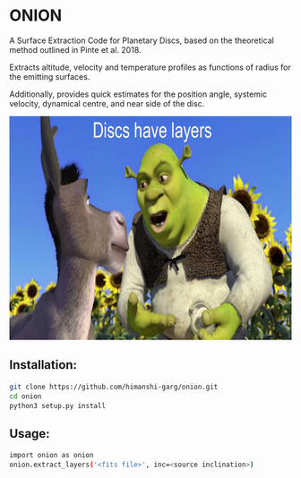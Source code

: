 # ONION
A Surface Extraction Code for Planetary Discs, based on the theoretical method outlined in Pinte et al. 2018.  

Extracts altitude, velocity and temperature profiles as functions of radius for the emitting surfaces.  

Additionally, provides quick estimates for the position angle, systemic velocity, dynamical centre, and near side of the disc.

<img src="https://github.com/himanshi-garg/onion/blob/main/supplementary/shrek.jpg" width="550" height="400">

## Installation:
```bash
git clone https://github.com/himanshi-garg/onion.git
cd onion
python3 setup.py install
```

## Usage:
```bash
import onion as onion
onion.extract_layers('<fits file>', inc=<source inclination>)
```

